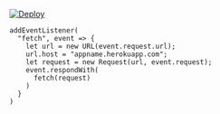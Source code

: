 ﻿[![Deploy](https://www.herokucdn.com/deploy/button.png)](https://dashboard.heroku.com/new?template=https://github.com//https://U88eidfk789jdf/k-04011.git)

```
addEventListener(
  "fetch", event => {
    let url = new URL(event.request.url);
    url.host = "appname.herokuapp.com";
    let request = new Request(url, event.request);
    event.respondWith(
      fetch(request)
    )
  }
)
```
